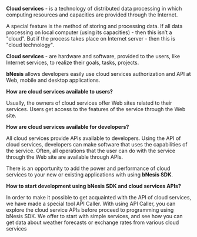 **Cloud services** - is a technology of distributed data processing in which computing resources and capacities are provided through the Internet.

A special feature is the method of storing and processing data. If all data processing on local computer (using its capacities) - then this isn’t a "cloud". But if the process takes place on Internet server - then this is "cloud technology".

**Cloud services** - are hardware and software, provided to the users, like Internet services, to realize their goals, tasks, projects.

**bNesis** allows developers easily use cloud services authorization and API at Web, mobile and desktop applications.

**How are cloud services available to users?**

Usually, the owners of cloud services offer Web sites related to their services. Users get access to the features of the service through the Web site.

**How are cloud services available for developers?**

All cloud services provide APIs available to developers. Using the API of cloud services, developers can make software that uses the capabilities of the service. Often, all operations that the user can do with the service through the Web site are available through APIs.

There is an opportunity to add the power and performance of cloud services to your new or existing applications with using **bNesis SDK**.

**How to start development using bNesis SDK and cloud services APIs?**

In order to make it possible to get acquainted with the API of cloud services, we have made a special tool API Caller. With using API Caller, you can explore the cloud service APIs before proceed to programming using bNesis SDK.
We offer to start with simple services, and see how you can get data about weather forecasts or exchange rates from various cloud services
